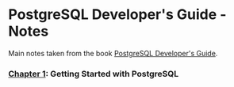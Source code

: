 # PostgreSQL Developer's Guide - Notes

Main notes taken from the book [PostgreSQL Developer's Guide](https://www.amazon.com/dp/B00U64KR44/ref=cm_sw_em_r_mt_dp_U_bbryEbACYVCMD).

### [Chapter 1](./Chapter01): Getting Started with PostgreSQL
